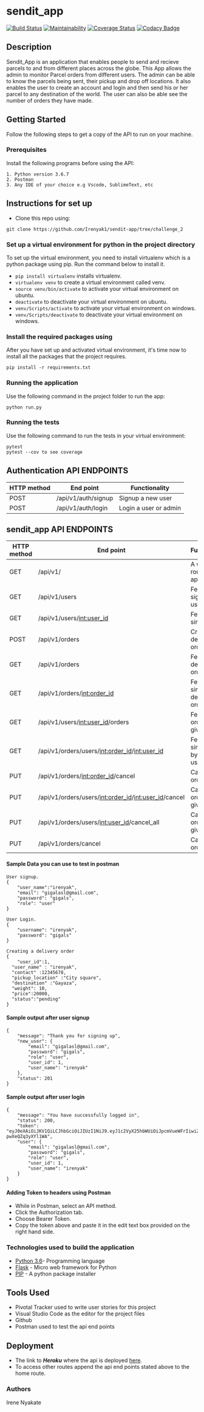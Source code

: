 # sendit_app
[![Build Status](https://www.travis-ci.com/Irenyak1/sendit-app.svg?branch=challenge_2)](https://www.travis-ci.com/Irenyak1/sendit-app)
[![Maintainability](https://api.codeclimate.com/v1/badges/c4b899b926f66724b028/maintainability)](https://codeclimate.com/github/Irenyak1/sendit-app/maintainability)
[![Coverage Status](https://coveralls.io/repos/github/Irenyak1/sendit-app/badge.svg?branch=ft-%23161808742-create-order)](https://coveralls.io/github/Irenyak1/sendit-app?branch=ft-%23161808742-create-order)
[![Codacy Badge](https://api.codacy.com/project/badge/Grade/f5c1014e426d4a30b5e8e1bd0d5c3a19)](https://www.codacy.com/app/Irenyak1/sendit-app?utm_source=github.com&amp;utm_medium=referral&amp;utm_content=Irenyak1/sendit-app&amp;utm_campaign=Badge_Grade)



## Description
Sendit_App is an application that enables people to send and recieve parcels to and from different places across the globe. This App  allows the admin to monitor Parcel orders from different users. The admin can be able to know the parcels being sent, their pickup and drop off locations. It also enables the user to create an account and login and then send his or her parcel to any destination of the world. The user can also be able see the number of orders 
they have made. 

## Getting Started
Follow the following steps to get a copy of the API to run on your machine.

### Prerequisites

Install the following programs before using the API:
```
1. Python version 3.6.7
2. Postman
3. Any IDE of your choice e.g Vscode, SublimeText, etc
```

## Instructions for set up
- Clone this repo using:
```
git clone https://github.com/Irenyak1/sendit-app/tree/challenge_2
```
### Set up a virtual environment for python in the project directory
To set up the virtual environment, you need to install virtualenv which is a python package using pip.
Run the command below to install it.
- `pip install virtualenv` installs virtualenv.
- `virtualenv venv`  to create a virtual environment called venv.
- `source venv/bin/activate` to activate your virtual environment on ubuntu.
- `deactivate` to deactivate your virtual environment on ubuntu.
- `venv/Scripts/activate` to activate your virtual environment on windows.
- `venv/Scripts/deactivate` to deactivate your virtual environment on windows.

### Install the required packages using
After you have set up and activated virtual environment, it's time now to install all the packages that the project requires.
```
pip install -r requirements.txt
```

### Running the application
Use the following command in the project folder to run the app:
```
python run.py
```
### Running the tests

Use the following command to run the tests in your virtual environment:
```
pytest 
pytest --cov to see coverage
```
## Authentication API ENDPOINTS
|HTTP method|  End point        |Functionality        | 
|-----------|-------------------|---------------------|
|POST       |/api/v1/auth/signup|Signup a new user    |
|POST       |/api/v1/auth/login |Login a user or admin|


## sendit_app API ENDPOINTS

| HTTP method|    End point                    | Functionality                     |
| -----------| ------------------------------- | --------------------------------- |
| GET        | /api/v1/                        | A welcome route to the application|
| GET        | /api/v1/users                   | Fetches all signed up users       |
| GET        | /api/v1/users/<int:user_id>     | Fetches a single user             |
| POST       | /api/v1/orders                  | Creates a delivery order          |
| GET        | /api/v1/orders                  | Fetches all delivery orders       |
| GET        | /api/v1/orders/<int:order_id>   | Fetches a single delivery order   |
| GET        | /api/v1/users/<int:user_id>/orders| Fetches all orders by a given user|
| GET | /api/v1/orders/users/<int:order_id>/<int:user_id>| Fetches a single order by a given user|
| PUT        | /api/v1/orders/<int:order_id>/cancel| Cancels an order              |
| PUT | /api/v1/orders/users/<int:order_id>/<int:user_id>/cancel| Cancels an order by a given user| 
| PUT  | /api/v1/orders/users/<int:user_id>/cancel_all| Cancels all orders by a given user         
| PUT        | /api/v1/orders/cancel            | Cancels all orders made|


#### Sample Data you can use to test in postman
```
User signup.
{
	"user_name":"irenyak",
	"email": "gigalasl@gmail.com",
	"password": "gigals",
	"role": "user"
}

User Login.
{
	"username": "irenyak",
	"password": "gigals"
}

Creating a delivery order
{
	"user_id":1,
  "user_name" : "irenyak",
  "contact" :12345678,
  "pickup_location" :"City square",
  "destination" :"Gayaza",
  "weight": 10,
  "price":20000,
  "status":"pending"
}

``` 

#### Sample output after user signup
```
{
    "message": "Thank you for signing up",
    "new_user": {
        "email": "gigalasl@gmail.com",
        "password": "gigals",
        "role": "user",
        "user_id": 1,
        "user_name": "irenyak"
    },
    "status": 201
}
```

#### Sample output after user login
```
{
    "message": "You have successfully logged in",
    "status": 200,
    "token": "eyJ0eXAiOiJKV1QiLCJhbGciOiJIUzI1NiJ9.eyJ1c2VyX25hbWUiOiJpcmVueWFrIiwiZXhwIjoxNTUyMzc1MTQ3fQ.cV0Z85OYUE4CvJMpE34Eeyfau2R-pwXeQZq3yXYl1WA",
    "user": {
        "email": "gigalasl@gmail.com",
        "password": "gigals",
        "role": "user",
        "user_id": 1,
        "user_name": "irenyak"
    }
}
```
#### Adding Token to headers using Postman
- While in Postman, select an API method.
- Click the Authorization tab.
- Choose Bearer Token.
- Copy the token above and paste it in the edit text box provided on the right hand side.

### Technologies used to build the application
 - [Python 3.6](https://docs.python.org/3/)- Programming language
 - [Flask](http://flask.pocoo.org/) - Micro web framework for Python
 - [PIP](https://pip.pypa.io/en/stable/) - A python package installer


## Tools Used
- Pivotal Tracker used to write user stories for this project
- Visual Studio Code as the editor for the project files 
- Github
- Postman used to test the api end points

## Deployment
- The link to ***Heroku*** where the api is deployed [here](https://irynexsendit.herokuapp.com/).
- To access other routes append the api end points stated above to the home route.

### Authors
Irene Nyakate

